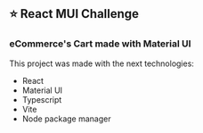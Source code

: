 ## ⭐ React MUI Challenge

### eCommerce's Cart made with Material UI

This project was made with the next technologies:

- React
- Material UI
- Typescript
- Vite
- Node package manager
